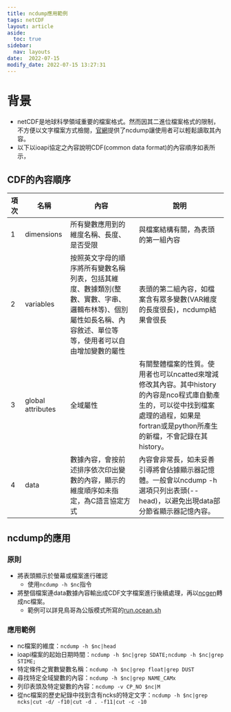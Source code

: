 ```yaml
---
title: ncdump應用範例
tags: netCDF
layout: article
aside:
  toc: true
sidebar:
  nav: layouts
date:  2022-07-15 
modify_date: 2022-07-15 13:27:31
---
```

# 背景
- netCDF是地球科學領域重要的檔案格式。然而因其二進位檔案格式的限制，不方便以文字檔案方式檢閱，[官網](https://www.unidata.ucar.edu/software/netcdf/workshops/2011/utilities/Ncdump.html)提供了ncdump讓使用者可以輕鬆讀取其內容。
- 以下以ioapi協定之內容說明CDF(common data format)的內容順序如表所示，

## CDF的內容順序
項次|名稱|內容|說明
-|-|-|-
1|dimensions|所有變數應用到的維度名稱、長度、是否受限|與檔案結構有關，為表頭的第一組內容
2|variables|按照英文字母的順序將所有變數名稱列表，包括其維度、數據類別(整數、實數、字串、邏輯布林等)、個別屬性如長名稱、內容敘述、單位等等，使用者可以自由增加變數的屬性|表頭的第二組內容，如檔案含有眾多變數(VAR維度的長度很長)，ncdump結果會很長
3|global attributes|全域屬性|有關整體檔案的性質。使用者也可以ncatted來增減修改其內容。其中history的內容是nco程式庫自動產生的，可以從中找到檔案處理的過程，如果是fortran或是python所產生的新檔，不會記錄在其history。
4|data|數據內容，會按前述排序依次印出變數的內容，顯示的維度順序如未指定，為C語言協定方式|內容會非常長，如未妥善引導將會佔據顯示器記憶體。一般會以ncdump -h選項只列出表頭(--head)，以避免出現data部分節省顯示器記憶內容。

## ncdump的應用
### 原則
- 將表頭顯示於螢幕或檔案進行確認
  - 使用`ncdump -h $nc`指令
- 將整個檔案連data數據內容輸出成CDF文字檔案進行後續處理，再以[ncgen](https://sinotec2.github.io/Focus-on-Air-Quality/utilities/netCDF/pncgen/#ncgen)轉成nc檔案。
  - 範例可以詳見鳥哥為公版模式所寫的[run.ocean.sh](https://github.com/sinotec2/Focus-on-Air-Quality/blob/main/GridModels/TWNEPA_RecommCMAQ/run.ocean.sh.TXT)

### 應用範例
- nc檔案的維度：`ncdump -h $nc|head`
- ioapi檔案的起始日期時間：`ncdump -h $nc|grep SDATE;ncdump -h $nc|grep STIME;`
- 特定條件之實數變數名稱：`ncdump -h $nc|grep float|grep DUST`
- 尋找特定全域變數的內容：`ncdump -h $nc|grep NAME_CAMx`
- 列印表頭及特定變數的內容：`ncdump -v CP_NO $nc|M`
- 從nc檔案的歷史紀錄中找到含有ncks的特定文字：`ncdump -h $nc|grep ncks|cut -d/ -f10|cut -d . -f11|cut -c -10`

